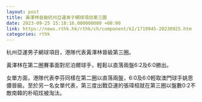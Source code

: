 ```yaml
---
layout: post
title: 黃澤林晉級杭州亞運男子網球項目第三圈
date: 2023-09-25 15:18:16.000000000 +08:00
link: https://news.rthk.hk/rthk/ch/component/k2/1719945-20230925.htm
categories: rthk
---
```


杭州亞運男子網球項目，港隊代表黃澤林晉級第三圈。

黃澤林在第二圈賽事面對尼泊爾球手，輕鬆以直落兩盤6:2及6:0勝出。

女單方面，港隊代表李芬同樣在第二圈以直落兩盤，6:0及6:0輕取澳門球手姚思儂晉級。至於另一名女單代表，第三度出戰亞運的張瑋桓就在第三圈以盤數0:2不敵南韓的朴昭炫被淘汰。
